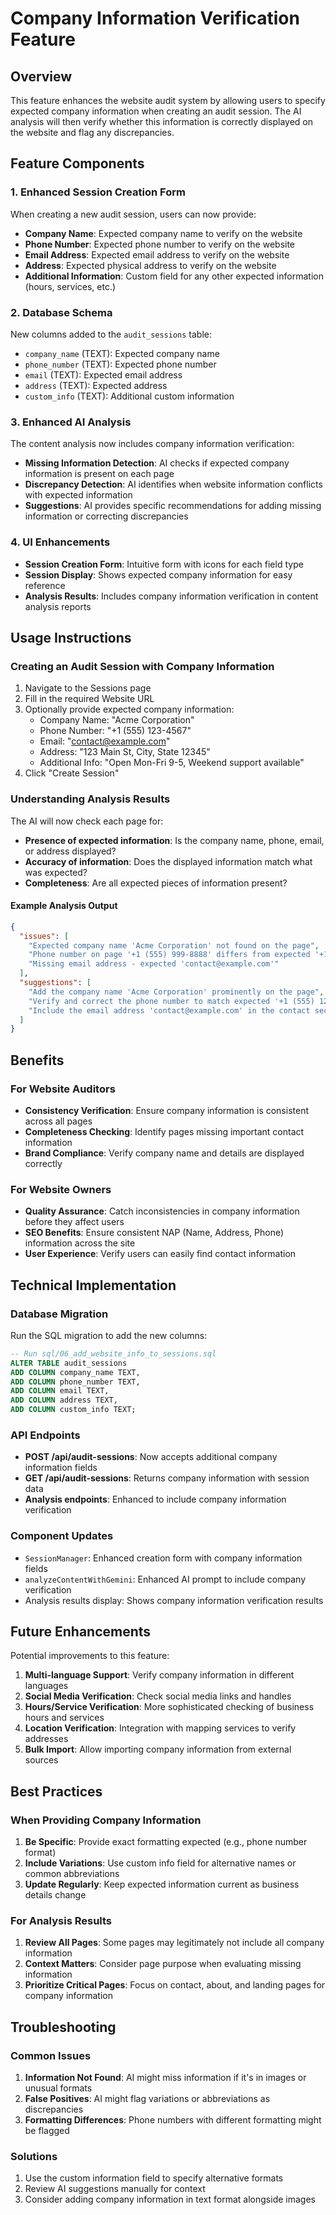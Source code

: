 # Company Information Verification Feature

## Overview

This feature enhances the website audit system by allowing users to specify expected company information when creating an audit session. The AI analysis will then verify whether this information is correctly displayed on the website and flag any discrepancies.

## Feature Components

### 1. Enhanced Session Creation Form

When creating a new audit session, users can now provide:

- **Company Name**: Expected company name to verify on the website
- **Phone Number**: Expected phone number to verify on the website  
- **Email Address**: Expected email address to verify on the website
- **Address**: Expected physical address to verify on the website
- **Additional Information**: Custom field for any other expected information (hours, services, etc.)

### 2. Database Schema

New columns added to the `audit_sessions` table:
- `company_name` (TEXT): Expected company name
- `phone_number` (TEXT): Expected phone number
- `email` (TEXT): Expected email address
- `address` (TEXT): Expected address
- `custom_info` (TEXT): Additional custom information

### 3. Enhanced AI Analysis

The content analysis now includes company information verification:

- **Missing Information Detection**: AI checks if expected company information is present on each page
- **Discrepancy Detection**: AI identifies when website information conflicts with expected information
- **Suggestions**: AI provides specific recommendations for adding missing information or correcting discrepancies

### 4. UI Enhancements

- **Session Creation Form**: Intuitive form with icons for each field type
- **Session Display**: Shows expected company information for easy reference
- **Analysis Results**: Includes company information verification in content analysis reports

## Usage Instructions

### Creating an Audit Session with Company Information

1. Navigate to the Sessions page
2. Fill in the required Website URL
3. Optionally provide expected company information:
   - Company Name: "Acme Corporation"
   - Phone Number: "+1 (555) 123-4567"
   - Email: "contact@example.com"
   - Address: "123 Main St, City, State 12345"
   - Additional Info: "Open Mon-Fri 9-5, Weekend support available"
4. Click "Create Session"

### Understanding Analysis Results

The AI will now check each page for:

- **Presence of expected information**: Is the company name, phone, email, or address displayed?
- **Accuracy of information**: Does the displayed information match what was expected?
- **Completeness**: Are all expected pieces of information present?

#### Example Analysis Output

```json
{
  "issues": [
    "Expected company name 'Acme Corporation' not found on the page",
    "Phone number on page '+1 (555) 999-8888' differs from expected '+1 (555) 123-4567'",
    "Missing email address - expected 'contact@example.com'"
  ],
  "suggestions": [
    "Add the company name 'Acme Corporation' prominently on the page",
    "Verify and correct the phone number to match expected '+1 (555) 123-4567'",
    "Include the email address 'contact@example.com' in the contact section"
  ]
}
```

## Benefits

### For Website Auditors
- **Consistency Verification**: Ensure company information is consistent across all pages
- **Completeness Checking**: Identify pages missing important contact information
- **Brand Compliance**: Verify company name and details are displayed correctly

### For Website Owners
- **Quality Assurance**: Catch inconsistencies in company information before they affect users
- **SEO Benefits**: Ensure consistent NAP (Name, Address, Phone) information across the site
- **User Experience**: Verify users can easily find contact information

## Technical Implementation

### Database Migration

Run the SQL migration to add the new columns:

```sql
-- Run sql/06_add_website_info_to_sessions.sql
ALTER TABLE audit_sessions 
ADD COLUMN company_name TEXT,
ADD COLUMN phone_number TEXT,
ADD COLUMN email TEXT,
ADD COLUMN address TEXT,
ADD COLUMN custom_info TEXT;
```

### API Endpoints

- **POST /api/audit-sessions**: Now accepts additional company information fields
- **GET /api/audit-sessions**: Returns company information with session data
- **Analysis endpoints**: Enhanced to include company information verification

### Component Updates

- `SessionManager`: Enhanced creation form with company information fields
- `analyzeContentWithGemini`: Enhanced AI prompt to include company verification
- Analysis results display: Shows company information verification results

## Future Enhancements

Potential improvements to this feature:

1. **Multi-language Support**: Verify company information in different languages
2. **Social Media Verification**: Check social media links and handles
3. **Hours/Service Verification**: More sophisticated checking of business hours and services
4. **Location Verification**: Integration with mapping services to verify addresses
5. **Bulk Import**: Allow importing company information from external sources

## Best Practices

### When Providing Company Information

1. **Be Specific**: Provide exact formatting expected (e.g., phone number format)
2. **Include Variations**: Use custom info field for alternative names or common abbreviations
3. **Update Regularly**: Keep expected information current as business details change

### For Analysis Results

1. **Review All Pages**: Some pages may legitimately not include all company information
2. **Context Matters**: Consider page purpose when evaluating missing information
3. **Prioritize Critical Pages**: Focus on contact, about, and landing pages for company information

## Troubleshooting

### Common Issues

1. **Information Not Found**: AI might miss information if it's in images or unusual formats
2. **False Positives**: AI might flag variations or abbreviations as discrepancies
3. **Formatting Differences**: Phone numbers with different formatting might be flagged

### Solutions

1. Use the custom information field to specify alternative formats
2. Review AI suggestions manually for context
3. Consider adding company information in text format alongside images 